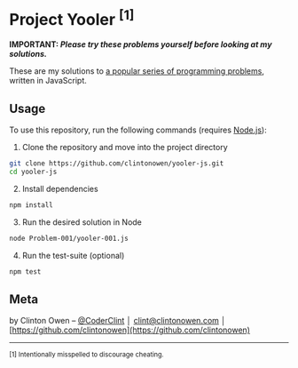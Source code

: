 # Project Yooler <sup>[1]</sup>
**IMPORTANT: _Please try these problems yourself before looking at my solutions._**

These are my solutions to [a popular series of programming problems](https://projecteuler.net), written in JavaScript.

## Usage
To use this repository, run the following commands (requires [Node.js](https://nodejs.org)):
1. Clone the repository and move into the project directory
```sh
git clone https://github.com/clintonowen/yooler-js.git
cd yooler-js
```
2. Install dependencies
```sh
npm install
```
3. Run the desired solution in Node
```sh
node Problem-001/yooler-001.js
```
4. Run the test-suite (optional)
```sh
npm test
```

## Meta

by Clinton Owen – [@CoderClint](https://twitter.com/CoderClint) │ clint@clintonowen.com │ [https://github.com/clintonowen](https://github.com/clintonowen)

---
<sup>[1] Intentionally misspelled to discourage cheating.</sup>